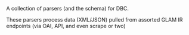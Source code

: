 A collection of parsers (and the schema) for DBC. 

These parsers process data (XML/JSON) pulled from assorted GLAM IR endpoints (via OAI, API, and even scrape or two)
